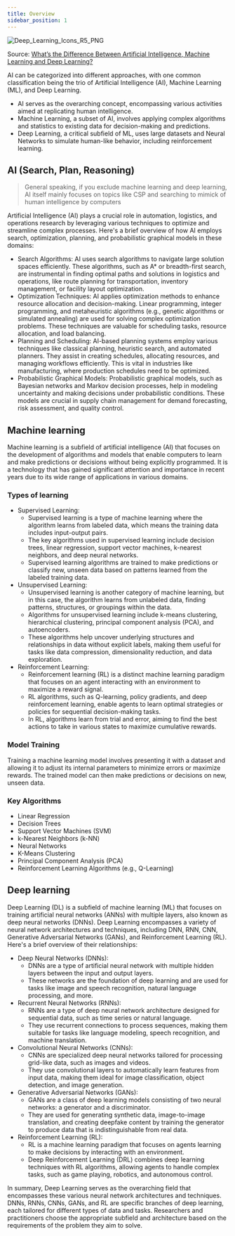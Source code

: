 ```yaml
---
title: Overview
sidebar_position: 1
---
```


![Deep_Learning_Icons_R5_PNG](/img/ai/Deep_Learning_Icons_R5_PNG.webp)

Source: [What’s the Difference Between Artificial Intelligence, Machine Learning and Deep Learning?](https://blogs.nvidia.com/blog/2016/07/29/whats-difference-artificial-intelligence-machine-learning-deep-learning-ai/)

AI can be categorized into different approaches, with one common classification being the trio of Artificial Intelligence (AI), Machine Learning (ML), and Deep Learning. 
- AI serves as the overarching concept, encompassing various activities aimed at replicating human intelligence. 
- Machine Learning, a subset of AI, involves applying complex algorithms and statistics to existing data for decision-making and predictions. 
- Deep Learning, a critical subfield of ML, uses large datasets and Neural Networks to simulate human-like behavior, including reinforcement learning.

## AI (Search, Plan, Reasoning)

> General speaking, if you exclude machine learning and deep learning, AI itself mainly focuses on topics like CSP and searching to mimick of human intelligence by computers

Artificial Intelligence (AI) plays a crucial role in automation, logistics, and operations research by leveraging various techniques to optimize and streamline complex processes. Here's a brief overview of how AI employs search, optimization, planning, and probabilistic graphical models in these domains:

- Search Algorithms: AI uses search algorithms to navigate large solution spaces efficiently. These algorithms, such as A* or breadth-first search, are instrumental in finding optimal paths and solutions in logistics and operations, like route planning for transportation, inventory management, or facility layout optimization.
- Optimization Techniques: AI applies optimization methods to enhance resource allocation and decision-making. Linear programming, integer programming, and metaheuristic algorithms (e.g., genetic algorithms or simulated annealing) are used for solving complex optimization problems. These techniques are valuable for scheduling tasks, resource allocation, and load balancing.
- Planning and Scheduling: AI-based planning systems employ various techniques like classical planning, heuristic search, and automated planners. They assist in creating schedules, allocating resources, and managing workflows efficiently. This is vital in industries like manufacturing, where production schedules need to be optimized.
- Probabilistic Graphical Models: Probabilistic graphical models, such as Bayesian networks and Markov decision processes, help in modeling uncertainty and making decisions under probabilistic conditions. These models are crucial in supply chain management for demand forecasting, risk assessment, and quality control.

## Machine learning

Machine learning is a subfield of artificial intelligence (AI) that focuses on the development of algorithms and models that enable computers to learn and make predictions or decisions without being explicitly programmed. It is a technology that has gained significant attention and importance in recent years due to its wide range of applications in various domains. 

### Types of learning

- Supervised Learning:
    - Supervised learning is a type of machine learning where the algorithm learns from labeled data, which means the training data includes input-output pairs.
    - The key algorithms used in supervised learning include decision trees, linear regression, support vector machines, k-nearest neighbors, and deep neural networks.
    - Supervised learning algorithms are trained to make predictions or classify new, unseen data based on patterns learned from the labeled training data.
- Unsupervised Learning:
    - Unsupervised learning is another category of machine learning, but in this case, the algorithm learns from unlabeled data, finding patterns, structures, or groupings within the data.
    - Algorithms for unsupervised learning include k-means clustering, hierarchical clustering, principal component analysis (PCA), and autoencoders.
    - These algorithms help uncover underlying structures and relationships in data without explicit labels, making them useful for tasks like data compression, dimensionality reduction, and data exploration.
- Reinforcement Learning:
    - Reinforcement learning (RL) is a distinct machine learning paradigm that focuses on an agent interacting with an environment to maximize a reward signal.
    - RL algorithms, such as Q-learning, policy gradients, and deep reinforcement learning, enable agents to learn optimal strategies or policies for sequential decision-making tasks.
    - In RL, algorithms learn from trial and error, aiming to find the best actions to take in various states to maximize cumulative rewards.

### Model Training

Training a machine learning model involves presenting it with a dataset and allowing it to adjust its internal parameters to minimize errors or maximize rewards. The trained model can then make predictions or decisions on new, unseen data.

### Key Algorithms

- Linear Regression
- Decision Trees
- Support Vector Machines (SVM)
- k-Nearest Neighbors (k-NN)
- Neural Networks
- K-Means Clustering
- Principal Component Analysis (PCA)
- Reinforcement Learning Algorithms (e.g., Q-Learning)

## Deep learning

Deep Learning (DL) is a subfield of machine learning (ML) that focuses on training artificial neural networks (ANNs) with multiple layers, also known as deep neural networks (DNNs). Deep Learning encompasses a variety of neural network architectures and techniques, including DNN, RNN, CNN, Generative Adversarial Networks (GANs), and Reinforcement Learning (RL). Here's a brief overview of their relationships:

- Deep Neural Networks (DNNs):
    - DNNs are a type of artificial neural network with multiple hidden layers between the input and output layers.
    - These networks are the foundation of deep learning and are used for tasks like image and speech recognition, natural language processing, and more.
- Recurrent Neural Networks (RNNs):
    - RNNs are a type of deep neural network architecture designed for sequential data, such as time series or natural language.
    - They use recurrent connections to process sequences, making them suitable for tasks like language modeling, speech recognition, and machine translation.
- Convolutional Neural Networks (CNNs):
    - CNNs are specialized deep neural networks tailored for processing grid-like data, such as images and videos.
    - They use convolutional layers to automatically learn features from input data, making them ideal for image classification, object detection, and image generation.
- Generative Adversarial Networks (GANs):
    - GANs are a class of deep learning models consisting of two neural networks: a generator and a discriminator.
    - They are used for generating synthetic data, image-to-image translation, and creating deepfake content by training the generator to produce data that is indistinguishable from real data.
- Reinforcement Learning (RL):
    - RL is a machine learning paradigm that focuses on agents learning to make decisions by interacting with an environment.
    - Deep Reinforcement Learning (DRL) combines deep learning techniques with RL algorithms, allowing agents to handle complex tasks, such as game playing, robotics, and autonomous control.

In summary, Deep Learning serves as the overarching field that encompasses these various neural network architectures and techniques. DNNs, RNNs, CNNs, GANs, and RL are specific branches of deep learning, each tailored for different types of data and tasks. Researchers and practitioners choose the appropriate subfield and architecture based on the requirements of the problem they aim to solve.



